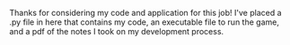 Thanks for considering my code and application for this job! I've placed a .py file in here that contains my code, an executable file
to run the game, and a pdf of the notes I took on my development process. 
